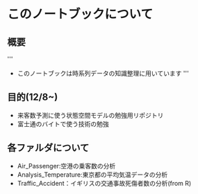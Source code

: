 # このノートブックについて

## 概要
'''
- このノートブックは時系列データの知識整理に用いています
'''
## 目的(12/8~)
- 来客数予測に使う状態空間モデルの勉強用リポジトリ
- 富士通のバイトで使う技術の勉強

## 各ファルダについて
- Air_Passenger:空港の乗客数の分析
- Analysis_Temperature:東京都の平均気温データの分析
- Traffic_Accident：イギリスの交通事故死傷者数の分析(from R)
